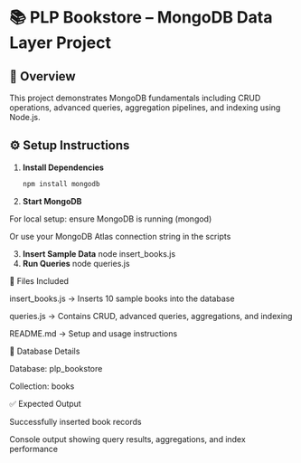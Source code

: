 # 📚 PLP Bookstore – MongoDB Data Layer Project

## 🧩 Overview
This project demonstrates MongoDB fundamentals including CRUD operations, advanced queries, aggregation pipelines, and indexing using Node.js.

## ⚙️ Setup Instructions
1. **Install Dependencies**
   ```bash
   npm install mongodb
2. **Start MongoDB**

For local setup: ensure MongoDB is running (mongod)

Or use your MongoDB Atlas connection string in the scripts

3. **Insert Sample Data**
node insert_books.js
4. **Run Queries**
node queries.js

📄 Files Included

insert_books.js → Inserts 10 sample books into the database

queries.js → Contains CRUD, advanced queries, aggregations, and indexing

README.md → Setup and usage instructions

🧠 Database Details

Database: plp_bookstore

Collection: books

✅ Expected Output

Successfully inserted book records

Console output showing query results, aggregations, and index performance
